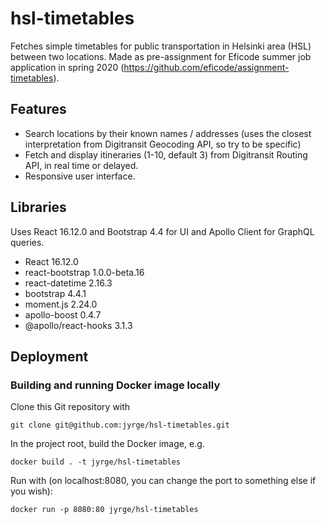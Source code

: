 # hsl-timetables

Fetches simple timetables for public transportation in Helsinki area (HSL) between two locations. Made as pre-assignment for Eficode summer job application in spring 2020 (https://github.com/eficode/assignment-timetables).

## Features

* Search locations by their known names / addresses (uses the closest interpretation from Digitransit Geocoding API, so try to be specific)
* Fetch and display itineraries (1-10, default 3) from Digitransit Routing API, in real time or delayed.
* Responsive user interface.

## Libraries

Uses React 16.12.0 and Bootstrap 4.4 for UI and Apollo Client for GraphQL queries.

* React 16.12.0
* react-bootstrap 1.0.0-beta.16
* react-datetime 2.16.3
* bootstrap 4.4.1
* moment.js 2.24.0
* apollo-boost 0.4.7
* @apollo/react-hooks 3.1.3

## Deployment

### Building and running Docker image locally

Clone this Git repository with

`git clone git@github.com:jyrge/hsl-timetables.git`

In the project root, build the Docker image, e.g.

`docker build . -t jyrge/hsl-timetables`

Run with (on localhost:8080, you can change the port to something else if you wish):

`docker run -p 8080:80 jyrge/hsl-timetables`
